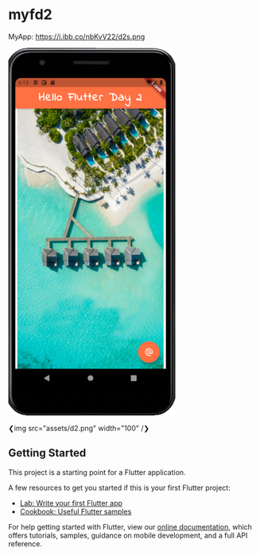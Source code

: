 # myfd2

MyApp: https://i.ibb.co/nbKvV22/d2s.png

![](assets/d2.png)

❮img src="assets/d2.png" width="100" /❯

## Getting Started

This project is a starting point for a Flutter application.

A few resources to get you started if this is your first Flutter project:

- [Lab: Write your first Flutter app](https://flutter.dev/docs/get-started/codelab)
- [Cookbook: Useful Flutter samples](https://flutter.dev/docs/cookbook)

For help getting started with Flutter, view our
[online documentation](https://flutter.dev/docs), which offers tutorials,
samples, guidance on mobile development, and a full API reference.
